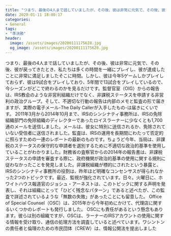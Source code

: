 ```yaml
---
title: "つまり、最後の4人まで話していましたが、その後、彼は非常に元気で、その後、彼が戻ってきたとき、私たちは多くの時間を一緒にプレイし、彼が達成したことに非常に満足しましたそこに時間。"
date: 2020-01-11 18:00:17
categories:
- General
tags:
- "準決勝"
header:
  image: /assets/images/20200111175628.jpg
  og_image: /assets/images/20200111175628.jpg
---
```


つまり、最後の4人まで話していましたが、その後、彼は非常に元気で、その後、彼が戻ってきたとき、私たちは多くの時間を一緒にプレイし、彼が達成したことに非常に満足しましたそこに時間。しかし、彼は今年5ゲームしかプレイしておらず、彼は9試合をプレイしており、5年間で13試合をプレイしているので、今シーズンがどこで終わるのかを見るだけです。監督官室（OIG）からの報告は、IRS教会のような非営利組織だけでなく、非課税ステータスを申請する非営利の政治グループ。そして、不適切な行動の報告は内部のメモと監査の形で届きますが、実際の電子メール-The Daily Callerが入手したもの-は届きにくいです。 2011年3月から2014年10月まで、IRSのシンシナティ事務所は、IRSの免除組織部門の免除組織のディレクターであったロイスラーナーに少なくとも1,700通のメールを送信しました。メールは、彼女に特別に送信されるか、免除されていない受信者に送信されました。監査は、IRSの運用を長期間にわたって否定的に照らすための一連のレポートの最新のものです。ちょうど今年、当局は、非課税のステータスの保守的な申請者を選別するために不適切な政治的基準を使用していることがわかりました。財務省の査察官からの2014年の報告書は、非課税ステータスの申請を審査する際に、政府機関が政治的基準の使用に関する規則に従わなかったことを発見しました。非課税組織が標的にされたという暴露と、IRSのシンシナティ事務所の役割は、昨年ほど明確なコンセンサスが得られなかった2つのトピックです。最近、監視が強化されています。日々。火曜日に、ホワイトハウス報道官のジョシュ・アーネストは、このトピックに関する声明を発表し、それは組織にとって「ひどく残念なパターン」であると述べたが、この監査で詳述されているような「無数の失敗」があったことにも留意した。 Office of Special Counsel（OSC）は、2015年から今年初めにかけて、代理店に関するいくつかのレポートも発行しました。 OSCにも責任があるという懸念もあります。彼らは別の組織ですが、OSCは、ラーナーのIRSアカウントの使用に関する情報を受け取り、通信の処理方法を調査していると述べています。ワシントンの責任者と倫理のための市民団体（CREW）は、情報公開法を提出しました
